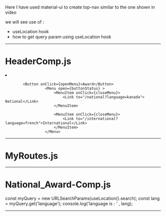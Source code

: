 Here I have used material-ui to create top-nav similar to the one shown in video

we will see use of : 
- useLocation hook 
- how to get query param using useLocation hook


--------------------------------------------------------------------------------------------------------------
HeaderComp.js
==============
 <li className="nav-item">
    
            <Button onClick={openMenu}>Award</Button>
                      <Menu open={buttonStatus} >
                          <MenuItem onClick={closeMenu}>
                              <Link to="/national?language=kanada"> National</Link>
                          </MenuItem>

                          <MenuItem onClick={closeMenu}>
                              <Link to="/international?language=french">International</Link>
                          </MenuItem>
                      </Menu>
</li>

--------------------------------------------------------------------------------------------------------------  
MyRoutes.js
===========
 <Route path="/national" component={Natinal_Award_Comp}/> 
 <Route path="/international" component={International_Award_Comp}/> 

--------------------------------------------------------------------------------------------------------------  
National_Award-Comp.js
======================
  const myQuery = new URLSearchParams(useLocation().search);
    const lang = myQuery.get('language');
    console.log('language is  : ' , lang);

--------------------------------------------------------------------------------------------------------------

